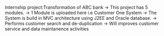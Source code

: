Internship project:Transformation of ABC bank
 -> This project has 5 modules.
 -> 1 Module is uploaded here i.e Customer One System
 -> The System is build in MVC architecture using J2EE and Oracle database.
 -> Performs customer search and de-duplication
 -> Will improves customer service and data maintanence activities 
